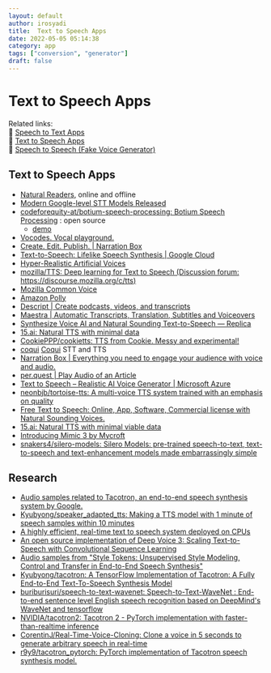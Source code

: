 ```yaml
---
layout: default
author: irosyadi
title:  Text to Speech Apps
date: 2022-05-05 05:14:38
category: app
tags: ["conversion", "generator"]
draft: false
---
```


# Text to Speech Apps

Related links:  
🔗 [Speech to Text Apps](/app/speech-to-text)  
🔗 [Text to Speech Apps](/app/text-to-speech)  
🔗 [Speech to Speech (Fake Voice Generator)](/app/speech-to-speech)  

## Text to Speech Apps
- [Natural Readers](https://www.naturalreaders.com/), online and offline
- [Modern Google-level STT Models Released](https://habr.com/en/post/519562/)
- [codeforequity-at/botium-speech-processing: Botium Speech Processing](https://github.com/codeforequity-at/botium-speech-processing) : open source
    - [demo](https://speech.botiumbox.com/api-docs/)
- [Vocodes. Vocal playground.](https://vo.codes/)
- [Create. Edit. Publish. | Narration Box](https://narrationbox.com/)
- [Text-to-Speech: Lifelike Speech Synthesis  |  Google Cloud](https://cloud.google.com/text-to-speech/)
- [Hyper-Realistic Artificial Voices](https://www.sonantic.io/)
- [mozilla/TTS: Deep learning for Text to Speech (Discussion forum: https://discourse.mozilla.org/c/tts)](https://github.com/mozilla/TTS)
- [Mozilla Common Voice](https://commonvoice.mozilla.org/en)
- [Amazon Polly](https://aws.amazon.com/polly/)
- [Descript | Create podcasts, videos, and transcripts](https://www.descript.com/)
- [Maestra | Automatic Transcripts, Translation, Subtitles and Voiceovers](https://maestrasuite.com/video-translator-online)
- [Synthesize Voice AI and Natural Sounding Text-to-Speech — Replica](https://replicastudios.com/)
- [15.ai: Natural TTS with minimal data](https://15.ai/)
- [CookiePPP/cookietts: TTS from Cookie. Messy and experimental!](https://github.com/CookiePPP/cookietts)
- [coqui](https://github.com/coqui-ai) [Coqui](https://coqui.ai/) STT and TTS
- [Narration Box | Everything you need to engage your audience with voice and audio.](https://narrationbox.com/)
- [per.quest | Play Audio of an Article](https://per.quest/)
- [Text to Speech – Realistic AI Voice Generator | Microsoft Azure](https://azure.microsoft.com/en-us/services/cognitive-services/text-to-speech/#overview=)
- [neonbjb/tortoise-tts: A multi-voice TTS system trained with an emphasis on quality](https://github.com/neonbjb/tortoise-tts)
- [Free Text to Speech: Online, App, Software, Commercial license with Natural Sounding Voices.](https://www.naturalreaders.com/index.html)
- [15.ai: Natural TTS with minimal viable data](https://15.ai/)
- [Introducing Mimic 3 by Mycroft](https://mycroft.ai/blog/introducing-mimic-3/)
- [snakers4/silero-models: Silero Models: pre-trained speech-to-text, text-to-speech and text-enhancement models made embarrassingly simple](https://github.com/snakers4/silero-models)

## Research
- [Audio samples related to Tacotron, an end-to-end speech synthesis system by Google.](https://google.github.io/tacotron/)
- [Kyubyong/speaker_adapted_tts: Making a TTS model with 1 minute of speech samples within 10 minutes](https://github.com/Kyubyong/speaker_adapted_tts)
- [A highly efficient, real-time text to speech system deployed on CPUs](https://ai.facebook.com/blog/a-highly-efficient-real-time-text-to-speech-system-deployed-on-cpus/)
- [An open source implementation of Deep Voice 3: Scaling Text-to-Speech with Convolutional Sequence Learning](https://r9y9.github.io/deepvoice3_pytorch/)
- [Audio samples from "Style Tokens: Unsupervised Style Modeling, Control and Transfer in End-to-End Speech Synthesis"](https://google.github.io/tacotron/publications/global_style_tokens/index.html)
- [Kyubyong/tacotron: A TensorFlow Implementation of Tacotron: A Fully End-to-End Text-To-Speech Synthesis Model](https://github.com/Kyubyong/tacotron)
- [buriburisuri/speech-to-text-wavenet: Speech-to-Text-WaveNet : End-to-end sentence level English speech recognition based on DeepMind's WaveNet and tensorflow](https://github.com/buriburisuri/speech-to-text-wavenet)
- [NVIDIA/tacotron2: Tacotron 2 - PyTorch implementation with faster-than-realtime inference](https://github.com/NVIDIA/tacotron2)
- [CorentinJ/Real-Time-Voice-Cloning: Clone a voice in 5 seconds to generate arbitrary speech in real-time](https://github.com/CorentinJ/Real-Time-Voice-Cloning)
- [r9y9/tacotron_pytorch: PyTorch implementation of Tacotron speech synthesis model.](https://github.com/r9y9/tacotron_pytorch)
